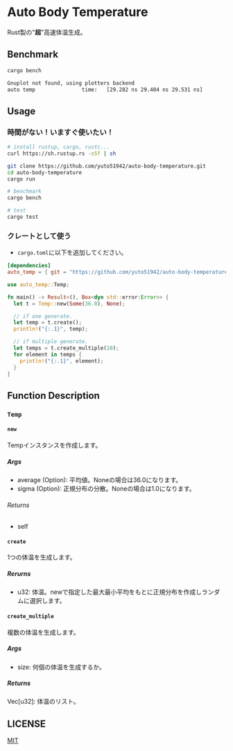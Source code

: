 # Auto Body Temperature

Rust製の"**超**"高速体温生成。

## Benchmark

```bash
cargo bench

Gnuplot not found, using plotters backend
auto temp               time:   [29.282 ns 29.404 ns 29.531 ns]
```

## Usage

### 時間がない！いますぐ使いたい！

```bash
# install rustup, cargo, rustc...
curl https://sh.rustup.rs -sSf | sh
```

```bash
git clone https://github.com/yuto51942/auto-body-temperature.git
cd auto-body-temperature
cargo run

# benchmark
cargo bench

# test
cargo test
```

### クレートとして使う

- `cargo.toml`に以下を追加してください。

```toml
[dependencies]
auto_temp = { git = "https://github.com/yuto51942/auto-body-temperature", branch="main" }
```

```rust
use auto_temp::Temp;

fn main() -> Result<(), Box<dyn std::error:Error>> {
  let t = Temp::new(Some(36.0), None);

  // if one generate.
  let temp = t.create();
  println!("{:.1}", temp);

  // if multiple generate.
  let temps = t.create_multiple(10);
  for element in temps {
    println!("{:.1}", element);
  }
}
```

## Function Description

### `Temp`

#### `new`

Tempインスタンスを作成します。

##### Args

- average (Option<f32>): 平均値。Noneの場合は36.0になります。
- sigma (Option<f32>): 正規分布の分散。Noneの場合は1.0になります。

###### Returns

- self

#### `create`

1つの体温を生成します。

##### Rerurns

- u32: 体温。newで指定した最大最小平均をもとに正規分布を作成しランダムに選択します。

#### `create_multiple`

複数の体温を生成します。

##### Args

- size: 何個の体温を生成するか。

##### Returns

Vec[u32]: 体温のリスト。

## LICENSE

[MIT](./LICENSE)
